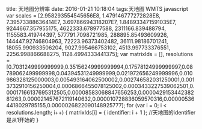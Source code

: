 title: 天地图分辨率
date: 2016-01-21 10:18:04
tags:天地图 WMTS
    javascript
    var scales = [2.958293554545656E8, 1.479146777272828E8, 7.39573388636414E7,
                                 3.69786694318207E7, 1.848933471591035E7, 9244667.357955175,
                                          4622333.678977588, 2311166.839488794, 1155583.419744397,
                                          577791.7098721985, 288895.85493609926, 144447.92746804963,
                                          72223.96373402482, 36111.98186701241, 18055.990933506204,
                                          9027.995466753102, 4513.997733376551, 2256.998866688275,
                                          1128.4994333441375];
    var matrixIds = [], resolutions = [0.7031249999999999,0.35156249999999994,0.17578124999999997,0.08789062499999998,0.04394531249999999,0.021972656249999996,0.010986328125000003,0.005493164062500002,0.002746582031250001,0.0013732910156250004,0.0006866455078125002,0.0003433227539062501,0.00017166137695312505,0.00008583068847656253,0.000042915344238281263,0.000021457672119140632,0.000010728836059570316,0.000005364418029785155,0.0000026822090148925777];
    for (var i = 0; i < resolutions.length; i++) {
        matrixIds[i] = { identifier: i + 1 }; //天地图的identifier是从1开始的
    }